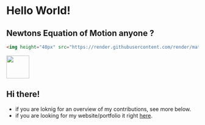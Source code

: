 # Hello World!

## Newtons Equation of Motion anyone ?
```HTML
<img height="40px" src="https://render.githubusercontent.com/render/math?math={m_{i}}\frac{d^2r_{i}}{dt^2}=-\frac{\partial{V(r^{N})}}{\partial{r_{i}}}\quad\text{(}i=1...\text{N)}">
```
<img height="60px" src="https://render.githubusercontent.com/render/math?math={m_{i}}\frac{d^2r_{i}}{dt^2}=-\frac{\partial{V(r^{N})}}{\partial{r_{i}}}\quad\text{(}i=1...\text{N)}">

## Hi there!
+ if you are loknig for an overview of my contributions, see more below. 
+ if you are looking for my website/portfolio it right [here](https://taufeqrazakh.github.io/).
